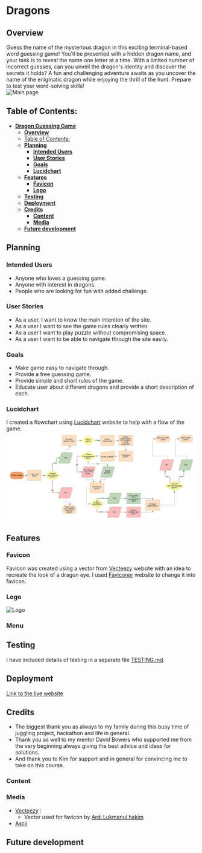 # **Dragons**

## **Overview**

Guess the name of the mysterious dragon in this exciting terminal-based word guessing game! You'll be presented with a hidden dragon name, and your task is to reveal the name one letter at a time. With a limited number of incorrect guesses, can you unveil the dragon's identity and discover the secrets it holds? A fun and challenging adventure awaits as you uncover the name of the enigmatic dragon while enjoying the thrill of the hunt. Prepare to test your word-solving skills!<br>
![Main page]()

## Table of Contents:
- [**Dragon Guessing Game**](#dragon-guessing-game)
  - [**Overview**](#overview)
  - [Table of Contents:](#table-of-contents)
  - [**Planning**](#planning)
    - [**Intended Users**](#intended-users)
    - [**User Stories**](#user-stories)
    - [**Goals**](#goals)
    - [**Lucidchart**](#lucidchart)
  - [**Features**](#features)
    - [**Favicon**](#favicon)
    - [**Logo**](#logo)
  - [**Testing**](#testing)
  - [**Deployment**](#deployment)
  - [**Credits**](#credits)
    - [**Content**](#content)
    - [**Media**](#media)
  - [**Future development**](#future-development)

## **Planning**

### **Intended Users**

* Anyone who loves a guessing game.
* Anyone with interest in dragons.
* People who are looking for fun with added challenge.

### **User Stories**

* As a user, I want to know the main intention of the site.
* As a user I want to see the game rules clearly written.
* As a user I want to play puzzle without compromising space.
* As a user I want to be able to navigate through the site easily.

### **Goals**

* Make game easy to navigate through.
* Provide a free guessing game.
* Provide simple and short rules of the game.
* Educate user about different dragons and provide a short description of each.

### **Lucidchart**

I created a flowchart using [Lucidchart](https://lucid.co/?_gl=1*x824jw*_ga*MTQ0OTcxNjc5Ni4xNjk3NTYwMDUx*_ga_MPV5H3XMB5*MTY5NzYyMzg3Ny4zLjAuMTY5NzYyMzg3Ny42MC4wLjA.) website to help with a flow of the game.<br>
![Lucidchart](docs/dragon_guessing_game.jpeg)

## **Features**

### **Favicon**

Favicon was created using a vector from [Vecteezy](https://www.vecteezy.com/) website with an idea to recreate the look of a dragon eye. I used [Faviconer](http://www.faviconer.com/) website to change it into favicon.

### **Logo**

![Logo]()

### **Menu**

## **Testing**

I have included details of testing in a separate file [TESTING.md](TESTING.md).

## **Deployment**

[Link to the live website]()

## **Credits**

* The biggest thank you as always to my family during this busy time of juggling project, hackathon and life in general.
* Thank you as well to my mentor David Bowers who supported me from the very beginning always giving the best advice and ideas for solutions.
* And thank you to Kim for support and in general for convincing me to take on this course.

### **Content**

### **Media**

* [Vecteezy](https://www.vecteezy.com/) :
  * Vector used for favicon by [Ardi Lukmanul hakim](hhttps://www.vecteezy.com/vector-art/4750098-vector-illustration-of-colorful-round-chameleon-eyes-simple-flat-design")
* [Ascii](https://www.ascii-art-generator.org/) 

## **Future development**